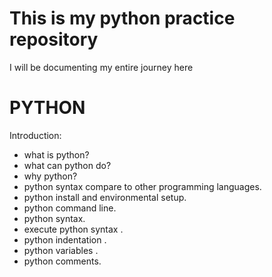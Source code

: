 # This is my python practice repository

I will be documenting my entire journey here

# PYTHON
Introduction:

- what is python?
- what can python do?
- why python?
- python syntax compare to other programming languages.
- python install and environmental setup.
- python command line.
- python syntax.
- execute python syntax .
- python indentation .
- python variables .
- python comments.
